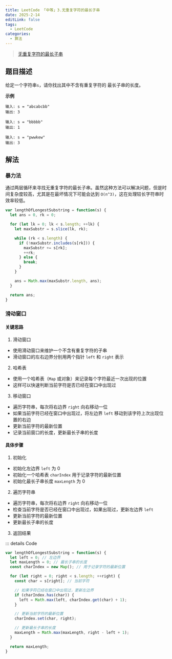 ```yaml
---
title: LeetCode 「中等」3.无重复字符的最长子串
date: 2025-2-14
editLink: false
tags:
  - LeetCode
categories:
  - 算法
---
```


> [无重复字符的最长子串](https://leetcode.cn/problems/longest-substring-without-repeating-characters/description/)

## 题目描述

给定一个字符串`s`，请你找出其中不含有重复字符的 最长子串的长度。

**示例**

```
输入: s = "abcabcbb"
输出: 3

输入: s = "bbbbb"
输出: 1

输入: s = "pwwkew"
输出: 3
```

## 解法

### 暴力法

通过两层循环来寻找无重复字符的最长子串。虽然这种方法可以解决问题，但是时间复杂度较高，尤其是在最坏情况下可能会达到 `O(n^3)`，这在处理较长字符串时效率较低。

```js
var lengthOfLongestSubstring = function(s) {
  let ans = 0, rk = 0;

  for (let lk = 0; lk < s.length; ++lk) {
    let maxSubstr = s.slice(lk, rk);

    while (rk < s.length) {
      if (!maxSubstr.includes(s[rk])) {
        maxSubstr += s[rk];
        ++rk;
      } else {
        break;
      }
    }

    ans = Math.max(maxSubstr.length, ans);
  }

  return ans;
}
```

### 滑动窗口

#### 关键思路

1. 滑动窗口
  - 使用滑动窗口来维护一个不含有重复字符的子串
  - 滑动窗口的左右边界分别用两个指针 `left` 和 `right` 表示
2. 哈希表
  - 使用一个哈希表（`Map` 或对象）来记录每个字符最近一次出现的位置
  - 这样可以快速判断当前字符是否已经在窗口中出现过
3. 移动窗口
  - 遍历字符串，每次将右边界 `right` 向右移动一位
  - 如果当前字符已经在窗口中出现过，将左边界 `left` 移动到该字符上次出现位置的右边
  - 更新当前字符的最新位置
  - 记录当前窗口的长度，更新最长子串的长度

#### 具体步骤

1. 初始化
  - 初始化左边界 `left` 为 0
  - 初始化一个哈希表 `charIndex` 用于记录字符的最新位置
  - 初始化最长子串长度 `maxLength` 为 0
2. 遍历字符串
  - 遍历字符串，每次将右边界 `right` 向右移动一位
  - 检查当前字符是否已经在窗口中出现过，如果出现过，更新左边界 `left`
  - 更新当前字符的最新位置
  - 更新最长子串的长度
3. 返回结果

::: details Code
```js
var lengthOfLongestSubstring = function(s) {
  let left = 0; // 左边界
  let maxLength = 0; // 最长子串的长度
  const charIndex = new Map(); // 用于记录字符的最新位置

  for (let right = 0; right < s.length; ++right) {
    const char = s[right]; // 当前字符

    // 如果字符已经在窗口中出现过，更新左边界
    if (charIndex.has(char)) {
      left = Math.max(left, charIndex.get(char) + 1);
    }

    // 更新当前字符的最新位置
    charIndex.set(char, right);

    // 更新最长子串的长度
    maxLength = Math.max(maxLength, right - left + 1);
  }

  return maxLength;
}
```
